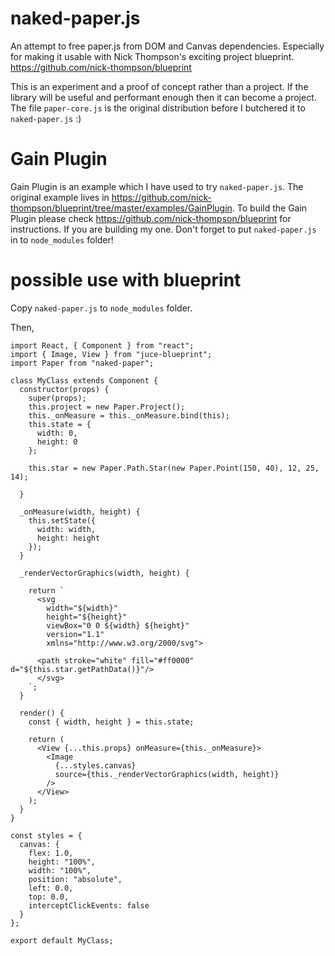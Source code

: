 # naked-paper.js
An attempt to free paper.js from DOM and Canvas dependencies. Especially for making it usable with Nick Thompson's exciting project blueprint. https://github.com/nick-thompson/blueprint

This is an experiment and a proof of concept rather than a project. 
If the library will be useful and performant enough then it can become a project.
The file `paper-core.js` is the original distribution before I butchered it to `naked-paper.js` :) 

# Gain Plugin

Gain Plugin is an example which I have used to try `naked-paper.js`. The original example lives in https://github.com/nick-thompson/blueprint/tree/master/examples/GainPlugin.
To build the Gain Plugin please check https://github.com/nick-thompson/blueprint for instructions.
If you are building my one. Don't forget to put `naked-paper.js` in to `node_modules` folder!

# possible use with blueprint
Copy `naked-paper.js` to `node_modules` folder.

Then,

```
import React, { Component } from "react";
import { Image, View } from "juce-blueprint";
import Paper from "naked-paper";

class MyClass extends Component {
  constructor(props) {
    super(props);
    this.project = new Paper.Project();
    this._onMeasure = this._onMeasure.bind(this);
    this.state = {
      width: 0,
      height: 0
    };

    this.star = new Paper.Path.Star(new Paper.Point(150, 40), 12, 25, 14);

  }

  _onMeasure(width, height) {
    this.setState({
      width: width,
      height: height
    });
  }

  _renderVectorGraphics(width, height) {

    return `
      <svg
        width="${width}"
        height="${height}"
        viewBox="0 0 ${width} ${height}"
        version="1.1"
        xmlns="http://www.w3.org/2000/svg">
      
      <path stroke="white" fill="#ff0000" d="${this.star.getPathData()}"/>
      </svg>
    `;
  }

  render() {
    const { width, height } = this.state;

    return (
      <View {...this.props} onMeasure={this._onMeasure}>
        <Image
          {...styles.canvas}
          source={this._renderVectorGraphics(width, height)}
        />
      </View>
    );
  }
}

const styles = {
  canvas: {
    flex: 1.0,
    height: "100%",
    width: "100%",
    position: "absolute",
    left: 0.0,
    top: 0.0,
    interceptClickEvents: false
  }
};

export default MyClass;

```

